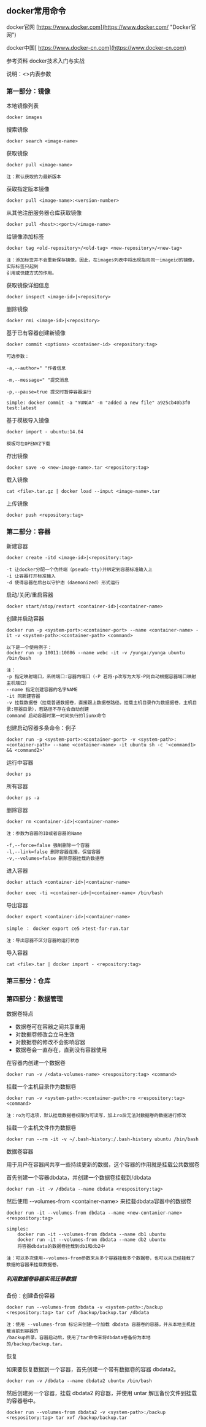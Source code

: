 ## docker常用命令

docker官网 [https://www.docker.com](https://www.docker.com/ "Docker官网")

docker中国[ https://www.docker-cn.com](https://www.docker-cn.com)

参考资料 docker技术入门与实战

说明：&lt;&gt;内表参数

### 第一部分：镜像

本地镜像列表

```
docker images
```

搜索镜像

```
docker search <image-name>
```

获取镜像

```
docker pull <image-name>

注：默认获取的为最新版本
```

获取指定版本镜像

```
docker pull <image-name>:<version-number>
```

从其他注册服务器仓库获取镜像

```
docker pull <host>:<port>/<image-name>
```

给镜像添加标签

```
docker tag <old-repository>/<old-tag> <new-repository>/<new-tag>

注：添加标签并不会重新保存镜像，因此，在images列表中将出现指向同一imageid的镜像，实际标签只起到
引用或快捷方式的作用。
```

获取镜像详细信息

```
docker inspect <image-id>|<repository>
```

删除镜像

```
docker rmi <image-id>|<repository>
```

基于已有容器创建新镜像

```
docker commit <options> <container-id> <repository:tag>

可选参数：

-a,--author=" "作者信息

-m,--message=" "提交消息

-p,--pause=true 提交时暂停容器运行

simple: docker commit -a "YUNGA" -m "added a new file" a925cb40b3f0 test:latest
```

基于模板导入镜像

```
docker import - ubuntu:14.04

模板可在OPENVZ下载
```

存出镜像

```
docker save -o <new-image-name>.tar <repository:tag>
```

载入镜像

```
cat <file>.tar.gz | docker load --input <image-name>.tar
```

上传镜像

```
docker push <repository:tag>
```

### 第二部分：容器

新建容器

```
docker create -itd <image-id>|<repository:tag>

-t 让docker分配一个伪终端（pseudo-tty)并绑定到容器标准输入上
-i 让容器打开标准输入
-d 使得容器在后台以守护态（daemonized）形式运行
```

启动/关闭/重启容器

```
docker start/stop/restart <container-id>|<container-name>
```

创建并启动容器

```
docker run -p <system-port>:<container-port> --name <container-name> -it -v <system-path>:<container-path> <command>

以下是一个使用例子：
docker run -p 10011:10086 --name webc -it -v /yunga:/yunga ubuntu /bin/bash

注：
-p 指定映射端口，系统端口:容器内端口（-P 若将-p改写为大写-P则自动根据容器端口映射主机端口）
--name 指定创建容器的名字NAME
-it 同新建容器
-v 挂载数据卷（挂载普通数据卷，直接跟上数据卷路径。挂载主机目录作为数据据卷，主机目录:容器目录），若路径不存在会自动创建
command 启动容器时第一时间执行的liunx命令
```
创建启动容器多条命令：例子
```
docker run -p <system-port>:<container-port> -v <system-path>:<container-path> --name <container-name> -it ubuntu sh -c '<command1> && <command2>'
```

运行中容器

```
docker ps
```

所有容器

```
docker ps -a
```

删除容器

```
docker rm <container-id>|<container-name>

注：参数为容器的ID或者容器的Name

-f,--force=false 强制删除一个容器
-l,--link=false 删除容器连接，保留容器
-v,--volumes=false 删除容器挂载的数据卷
```

进入容器

```
docker attach <container-id>|<container-name>

docker exec -ti <container-id>|<container-name> /bin/bash
```

导出容器

```
docker export <container-id>|<container-name>

simple ： docker export ce5 >test-for-run.tar

注：导出容器不区分容器的运行状态
```

导入容器

```
cat <file>.tar | docker import - <repository:tag>
```

### 第三部分：仓库

### 第四部分：数据管理

数据卷特点

* 数据卷可在容器之间共享重用
* 对数据卷修改会立马生效
* 对数据卷的修改不会影响容器
* 数据卷会一直存在，直到没有容器使用

在容器内创建一个数据卷

```
docker run -v /<data-volumes-name> <respository:tag> <command>
```

挂载一个主机目录作为数据卷

```
docker run -v <system-path>:<container-path>:ro <respository:tag> <command>

注：ro为可选项，默认挂载数据卷权限为可读写，加上ro后无法对数据卷的数据进行修改
```

挂载一个主机文件作为数据卷

```
docker run --rm -it -v ~/.bash-history:/.bash-history ubuntu /bin/bash
```

数据卷容器

用于用户在容器间共享一些持续更新的数据，这个容器的作用就是挂载公共数据卷

首先创建一个容器dbdata，并创建一个数据卷挂载到/dbdata

```
docker run -it -v /dbdata --name dbdata <respository:tag>
```

然后使用 --volumes-from &lt;container-name&gt; 来挂载dbdata容器中的数据卷

```
docker run -it --volumes-from dbdata --name <new-contanier-name> <respository:tag>

simples:
    docker run -it --volumes-from dbdata --name db1 ubuntu
    docker run -it --volumes-from dbdata --name db2 ubuntu
    将容器dbdata的数据卷挂载到db1和db2中

注：可以多次使用--volumes-from参数来从多个容器挂载多个数据卷，也可以从已经挂载了数据的容器来挂载数据卷。
```

##### 利用数据卷容器实现迁移数据

备份：创建备份容器

```
docker run --volumes-from dbdata -v <system-path>:/backup <respository:tag> tar cvf /backup/backup.tar /dbdata

注：使用 --volumes-from 标记来创建一个加载 dbdata 容器卷的容器，并从本地主机挂载当前到容器的
/backup目录。容器启动后，使用了tar命令来将dbdata卷备份为本地的/backup/backup.tar。
```

恢复

如果要恢复数据到一个容器，首先创建一个带有数据卷的容器 dbdata2。

```
docker run -v /dbdata --name dbdata2 ubuntu /bin/bash
```

然后创建另一个容器，挂载 dbdata2 的容器，并使用 untar 解压备份文件到挂载的容器卷中。

```
docker run --volumes-from dbdata2 -v <system-path>:/backup <respository:tag> tar xvf /backup/backup.tar
```



